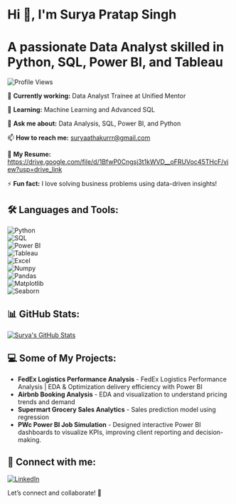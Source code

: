 # Hi 👋, I'm Surya Pratap Singh  
# A passionate Data Analyst skilled in Python, SQL, Power BI, and Tableau  
![Profile Views](https://komarev.com/ghpvc/?username=surya333356&label=Profile%20Views&color=blue&style=plastic)


🔭 **Currently working:** Data Analyst Trainee at Unified Mentor

🌱 **Learning:** Machine Learning and Advanced SQL

💬 **Ask me about:** Data Analysis, SQL, Power BI, and Python 

📫 **How to reach me:** suryaathakurrr@gmail.com  

📄 **My Resume:** https://drive.google.com/file/d/1BfwP0Cngsj3t1kWVD__oFRUVoc45THcF/view?usp=drive_link

⚡ **Fun fact:** I love solving business problems using data-driven insights!  

## 🛠️ Languages and Tools:
![Python](https://img.shields.io/badge/Python-3776AB?style=for-the-badge&logo=python&logoColor=white)  
![SQL](https://img.shields.io/badge/SQL-CC2927?style=for-the-badge&logo=microsoft-sql-server&logoColor=white)  
![Power BI](https://img.shields.io/badge/Power%20BI-F2C811?style=for-the-badge&logo=power-bi&logoColor=black)  
![Tableau](https://img.shields.io/badge/Tableau-E97627?style=for-the-badge&logo=tableau&logoColor=white)  
![Excel](https://img.shields.io/badge/Excel-217346?style=for-the-badge&logo=microsoft-excel&logoColor=white)  
![Numpy](https://img.shields.io/badge/Numpy-013243?style=for-the-badge&logo=numpy&logoColor=white)  
![Pandas](https://img.shields.io/badge/Pandas-150458?style=for-the-badge&logo=pandas&logoColor=white)  
![Matplotlib](https://img.shields.io/badge/Matplotlib-005571?style=for-the-badge&logo=matplotlib&logoColor=white)  
![Seaborn](https://img.shields.io/badge/Seaborn-2E3440?style=for-the-badge&logoColor=white)  


## 📊 GitHub Stats:
[![Surya's GitHub Stats](https://github-readme-stats.vercel.app/api?username=surya333356&show_icons=true&theme=radical)](https://github.com/surya333356)


## 💻 Some of My Projects:

- **FedEx Logistics Performance Analysis** - FedEx Logistics Performance Analysis | EDA & Optimization delivery efficiency with Power BI 
- **Airbnb Booking Analysis** - EDA and visualization to understand pricing trends and demand  
- **Supermart Grocery Sales Analytics** - Sales prediction model using regression  
- **PWc Power BI Job Simulation** - Designed interactive Power BI dashboards to visualize KPIs, improving client reporting and decision-making.  
 

## 🤝 Connect with me:
[![LinkedIn](https://img.shields.io/badge/LinkedIn-0077B5?style=for-the-badge&logo=linkedin&logoColor=white)](https://www.linkedin.com/in/suryasingh77/)  


Let’s connect and collaborate! 🚀

